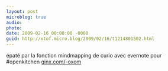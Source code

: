 ```yaml
---
layout: post
microblog: true
audio: 
photo: 
date: 2009-02-16 00:00:00 -0000
guid: http://xtof.micro.blog/2009/02/16/t1214801502.html
---
```

épaté par la fonction mindmapping de curio avec evernote pour #openkitchen [ginx.com/-oxom](http://ginx.com/-oxom)
